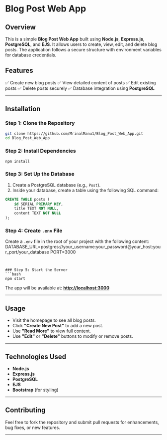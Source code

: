 # Blog Post Web App

## Overview
This is a simple **Blog Post Web App** built using **Node.js**, **Express.js**, **PostgreSQL**, and **EJS**. It allows users to create, view, edit, and delete blog posts. The application follows a secure structure with environment variables for database credentials.

## Features
✅ Create new blog posts
✅ View detailed content of posts
✅ Edit existing posts
✅ Delete posts securely
✅ Database integration using **PostgreSQL**

---

## Installation

### Step 1: Clone the Repository
```bash
git clone https://github.com/MrinalManu1/Blog_Post_Web_App.git
cd Blog_Post_Web_App
```

### Step 2: Install Dependencies
```bash
npm install
```

### Step 3: Set Up the Database
1. Create a PostgreSQL database (e.g., `Post`).
2. Inside your database, create a table using the following SQL command:
```sql
CREATE TABLE posts (
    id SERIAL PRIMARY KEY,
    title TEXT NOT NULL,
    content TEXT NOT NULL
);
```

### Step 4: Create `.env` File
Create a `.env` file in the root of your project with the following content:
DATABASE_URL=postgres://your_username:your_password@your_host:your_port/your_database
PORT=3000
```


### Step 5: Start the Server
```bash
npm start
```

The app will be available at: **[http://localhost:3000](http://localhost:3000)**

---

## Usage
- Visit the homepage to see all blog posts.
- Click **"Create New Post"** to add a new post.
- Use **"Read More"** to view full content.
- Use **"Edit"** or **"Delete"** buttons to modify or remove posts.

---



## Technologies Used
- **Node.js**
- **Express.js**
- **PostgreSQL**
- **EJS**
- **Bootstrap** (for styling)

---

## Contributing
Feel free to fork the repository and submit pull requests for enhancements, bug fixes, or new features.

---






